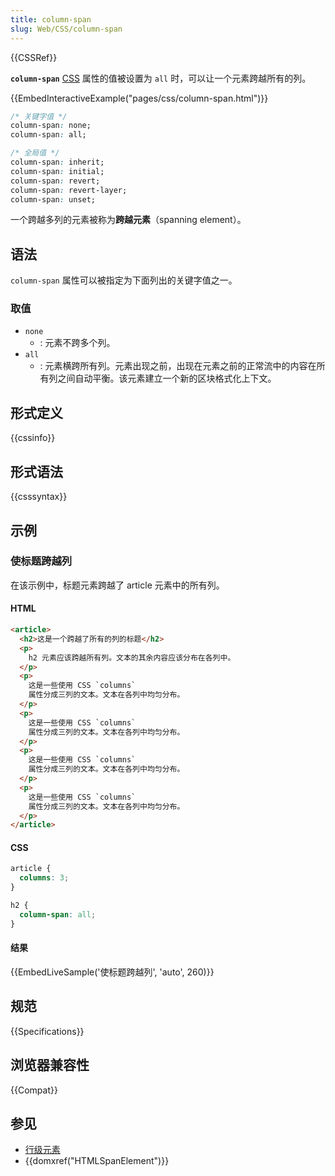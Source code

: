 ```yaml
---
title: column-span
slug: Web/CSS/column-span
---
```


{{CSSRef}}

**`column-span`** [CSS](/zh-CN/docs/Web/CSS) 属性的值被设置为 `all` 时，可以让一个元素跨越所有的列。

{{EmbedInteractiveExample("pages/css/column-span.html")}}

```css
/* 关键字值 */
column-span: none;
column-span: all;

/* 全局值 */
column-span: inherit;
column-span: initial;
column-span: revert;
column-span: revert-layer;
column-span: unset;
```

一个跨越多列的元素被称为**跨越元素**（spanning element）。

## 语法

`column-span` 属性可以被指定为下面列出的关键字值之一。

### 取值

- `none`
  - : 元素不跨多个列。
- `all`
  - : 元素横跨所有列。元素出现之前，出现在元素之前的正常流中的内容在所有列之间自动平衡。该元素建立一个新的区块格式化上下文。

## 形式定义

{{cssinfo}}

## 形式语法

{{csssyntax}}

## 示例

### 使标题跨越列

在该示例中，标题元素跨越了 article 元素中的所有列。

#### HTML

```html
<article>
  <h2>这是一个跨越了所有的列的标题</h2>
  <p>
    h2 元素应该跨越所有列。文本的其余内容应该分布在各列中。
  </p>
  <p>
    这是一些使用 CSS `columns`
    属性分成三列的文本。文本在各列中均匀分布。
  </p>
  <p>
    这是一些使用 CSS `columns`
    属性分成三列的文本。文本在各列中均匀分布。
  </p>
  <p>
    这是一些使用 CSS `columns`
    属性分成三列的文本。文本在各列中均匀分布。
  </p>
  <p>
    这是一些使用 CSS `columns`
    属性分成三列的文本。文本在各列中均匀分布。
  </p>
</article>
```

#### CSS

```css
article {
  columns: 3;
}

h2 {
  column-span: all;
}
```

#### 结果

{{EmbedLiveSample('使标题跨越列', 'auto', 260)}}

## 规范

{{Specifications}}

## 浏览器兼容性

{{Compat}}

## 参见

- [行级元素](/zh-CN/docs/Web/HTML/Inline_elements)
- {{domxref("HTMLSpanElement")}}
